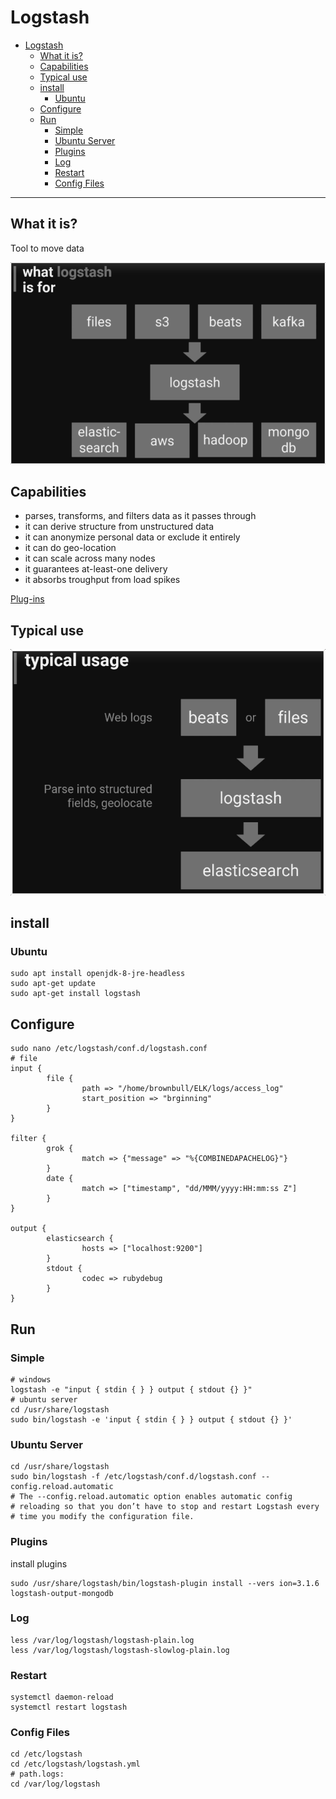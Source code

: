 # Logstash
- [Logstash](#logstash)
  - [What it is?](#what-it-is)
  - [Capabilities](#capabilities)
  - [Typical use](#typical-use)
  - [install](#install)
    - [Ubuntu](#ubuntu)
  - [Configure](#configure)
  - [Run](#run)
    - [Simple](#simple)
    - [Ubuntu Server](#ubuntu-server)
    - [Plugins](#plugins)
    - [Log](#log)
    - [Restart](#restart)
    - [Config Files](#config-files)
***
## What it is?
Tool to move data

![flow](images/flow.png)

## Capabilities
- parses, transforms, and filters data as it passes through
- it can derive structure from unstructured data
- it can anonymize personal data or exclude it entirely
- it can do geo-location
- it can scale across many nodes
- it guarantees at-least-one delivery
- it absorbs troughput from load spikes

[Plug-ins](https://www.elastic.co/guide/en/logstash/current/filter-plugins.html)

## Typical use
![typical use](images/typuse.png)

## install
### Ubuntu
```shell
sudo apt install openjdk-8-jre-headless
sudo apt-get update
sudo apt-get install logstash
```

## Configure
```shell
sudo nano /etc/logstash/conf.d/logstash.conf
# file
input {
        file {
                path => "/home/brownbull/ELK/logs/access_log"
                start_position => "brginning"
        }
}

filter {
        grok {
                match => {"message" => "%{COMBINEDAPACHELOG}"}
        }
        date {
                match => ["timestamp", "dd/MMM/yyyy:HH:mm:ss Z"]
        }
}

output {
        elasticsearch {
                hosts => ["localhost:9200"]
        }
        stdout {
                codec => rubydebug
        }
}         
```

## Run
### Simple
```shell
# windows
logstash -e "input { stdin { } } output { stdout {} }"
# ubuntu server
cd /usr/share/logstash
sudo bin/logstash -e 'input { stdin { } } output { stdout {} }'
```



### Ubuntu Server
```shell
cd /usr/share/logstash
sudo bin/logstash -f /etc/logstash/conf.d/logstash.conf --config.reload.automatic
# The --config.reload.automatic option enables automatic config 
# reloading so that you don’t have to stop and restart Logstash every 
# time you modify the configuration file.
```

### Plugins
install plugins
```shell
sudo /usr/share/logstash/bin/logstash-plugin install --vers ion=3.1.6 logstash-output-mongodb
```

### Log
```shell
less /var/log/logstash/logstash-plain.log
less /var/log/logstash/logstash-slowlog-plain.log
```

### Restart
```shell
systemctl daemon-reload
systemctl restart logstash
```

### Config Files
```shell
cd /etc/logstash
cd /etc/logstash/logstash.yml
# path.logs: 
cd /var/log/logstash
```